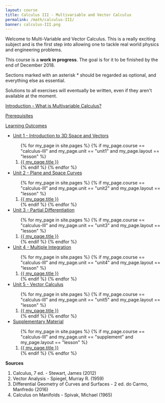 ```yaml
---
layout: course
title: Calculus III - Multivariable and Vector Calculus
permalink: /math/calculus-III/
banner: calculus-III.png
---
```


Welcome to Multi-Variable and Vector Calculus. This is a really exciting subject and is the first step into allowing one to tackle real world physics and engineering problems. 

This course is a **work in progress**. The goal is for it to be finished by the end of December 2018. 

Sections marked with an asterisk * should be regarded as optional, and everything else as essential.

Solutions to all exercises will eventually be written, even if they aren't available at the moment.

<a class="page-link" href="/math/calculus-III/introduction">Introduction - What is Multivariable Calculus? </a>

<a class="page-link" href="/math/calculus-III/prerequisites"> Prerequisites</a>

<a class="page-link" href="/math/calculus-III/learning-outcomes"> Learning Outcomes</a>

<ul>
<li>  <a class="page-link" href="/math/calculus-III/unit1/"> Unit 1 - Introduction to 3D Space and Vectors </a> </li>
<ol>
{% for my_page in site.pages %}
{% if  my_page.course == "calculus-III" and my_page.unit == "unit1" and my_page.layout == "lesson" %}
<li> <a class="page-link" href="{{ my_page.url | prepend: site.baseurl }}">{{ my_page.title }}</a> </li>
{% endif %}
{% endfor %}
</ol>
<li>  <a class="page-link" href="/math/calculus-III/unit2/"> Unit 2 - Plane and Space Curves </a> </li>
<ol>
{% for my_page in site.pages %}
{% if  my_page.course == "calculus-III" and my_page.unit == "unit2" and my_page.layout == "lesson" %}
<li> <a class="page-link" href="{{ my_page.url | prepend: site.baseurl }}">{{ my_page.title }}</a> </li>
{% endif %}
{% endfor %}
</ol>
<li>  <a class="page-link" href="/math/calculus-III/"> Unit 3 - Partial Differentiation </a> </li>
<ol>
{% for my_page in site.pages %}
{% if  my_page.course == "calculus-III" and my_page.unit == "unit3" and my_page.layout == "lesson" %}
<li> <a class="page-link" href="{{ my_page.url | prepend: site.baseurl }}">{{ my_page.title }}</a> </li>
{% endif %}
{% endfor %}
</ol>
<li>  <a class="page-link" href="/math/calculus-III/unit1/"> Unit 4 - Multiple Integration </a> </li>
<ol>
{% for my_page in site.pages %}
{% if  my_page.course == "calculus-III" and my_page.unit == "unit4" and my_page.layout == "lesson" %}
<li> <a class="page-link" href="{{ my_page.url | prepend: site.baseurl }}">{{ my_page.title }}</a> </li>
{% endif %}
{% endfor %}
</ol>
<li>  <a class="page-link" href="/math/calculus-III/unit1/"> Unit 5 - Vector Calculus </a> </li>
<ol>
{% for my_page in site.pages %}
{% if  my_page.course == "calculus-III" and my_page.unit == "unit5" and my_page.layout == "lesson" %}
<li> <a class="page-link" href="{{ my_page.url | prepend: site.baseurl }}">{{ my_page.title }}</a> </li>
{% endif %}
{% endfor %}
</ol>
<li> <a class="page-link" href="/math/supplements/"> Supplementary Material </a> </li>
<ol>
{% for my_page in site.pages %}
{% if  my_page.course == "calculus-III" and my_page.unit == "supplement" and my_page.layout == "lesson" %}
<li> <a class="page-link" href="{{ my_page.url | prepend: site.baseurl }}">{{ my_page.title }}</a> </li>
{% endif %}
{% endfor %}
</ol>
</ul>


**Sources**

1. Calculus, 7 ed. - Stewart, James (2012)
2. Vector Analysis - Spiegel, Murray R. (1959)
3. Differential Geometry of Curves and Surfaces - 2 ed. do Carmo, Manfredo (2016)
4. Calculus on Manifolds - Spivak, Michael (1965)